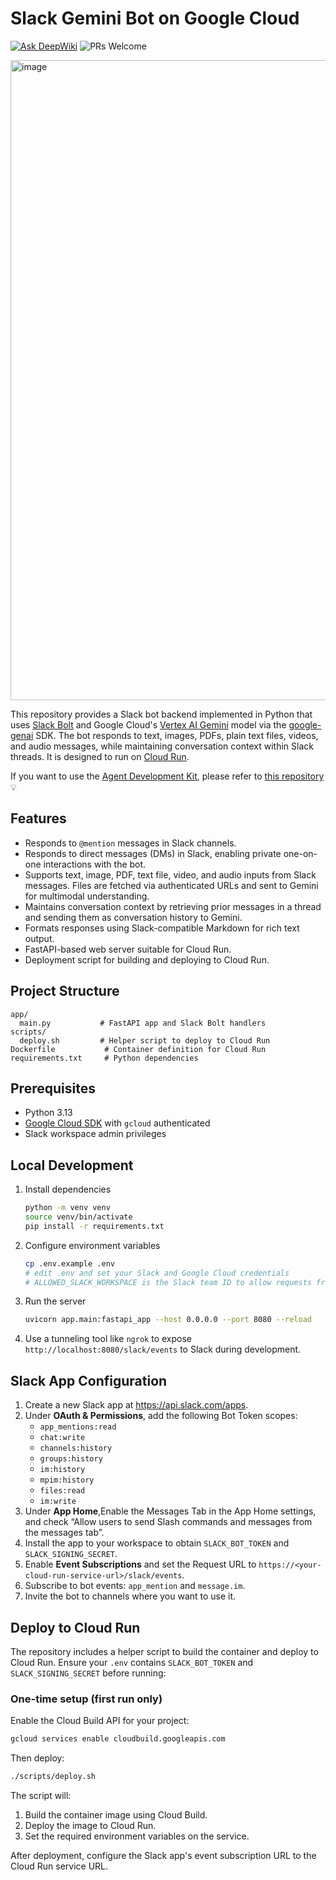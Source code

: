 # Slack Gemini Bot on Google Cloud
[![Ask DeepWiki](https://deepwiki.com/badge.svg)](https://deepwiki.com/danishi/slack-gemini-bot-on-google-cloud)
![PRs Welcome](https://img.shields.io/badge/PRs-welcome-brightgreen.svg?style=flat-square)

<img width="1024" alt="image" src="https://github.com/user-attachments/assets/bb7ec614-93f5-4043-8296-a5efb7a3f612" />

This repository provides a Slack bot backend implemented in Python that uses [Slack Bolt](https://slack.dev/bolt-python) and Google Cloud's [Vertex AI Gemini](https://cloud.google.com/vertex-ai) model via the [google-genai](https://pypi.org/project/google-genai/) SDK. The bot responds to text, images, PDFs, plain text files, videos, and audio messages, while maintaining conversation context within Slack threads. It is designed to run on [Cloud Run](https://cloud.google.com/run).

If you want to use the [Agent Development Kit](https://google.github.io/adk-docs/), please refer to [this repository](https://github.com/danishi/slack-bot-adk-python-cloudrun)💡

## Features
- Responds to `@mention` messages in Slack channels.
- Responds to direct messages (DMs) in Slack, enabling private one-on-one interactions with the bot.
- Supports text, image, PDF, text file, video, and audio inputs from Slack messages. Files are fetched via authenticated URLs and sent to Gemini for multimodal understanding.
- Maintains conversation context by retrieving prior messages in a thread and sending them as conversation history to Gemini.
- Formats responses using Slack-compatible Markdown for rich text output.
- FastAPI-based web server suitable for Cloud Run.
- Deployment script for building and deploying to Cloud Run.

## Project Structure
```
app/
  main.py           # FastAPI app and Slack Bolt handlers
scripts/
  deploy.sh         # Helper script to deploy to Cloud Run
Dockerfile           # Container definition for Cloud Run
requirements.txt     # Python dependencies
```

## Prerequisites
- Python 3.13
- [Google Cloud SDK](https://cloud.google.com/sdk) with `gcloud` authenticated
- Slack workspace admin privileges

## Local Development
1. Install dependencies
   ```bash
   python -m venv venv
   source venv/bin/activate
   pip install -r requirements.txt
   ```
2. Configure environment variables
   ```bash
   cp .env.example .env
   # edit .env and set your Slack and Google Cloud credentials
   # ALLOWED_SLACK_WORKSPACE is the Slack team ID to allow requests from
   ```
3. Run the server
   ```bash
   uvicorn app.main:fastapi_app --host 0.0.0.0 --port 8080 --reload
   ```
4. Use a tunneling tool like `ngrok` to expose `http://localhost:8080/slack/events` to Slack during development.

## Slack App Configuration
1. Create a new Slack app at <https://api.slack.com/apps>.
2. Under **OAuth & Permissions**, add the following Bot Token scopes:
   - `app_mentions:read`
   - `chat:write`
   - `channels:history`
   - `groups:history`
   - `im:history`
   - `mpim:history`
   - `files:read`
   - `im:write`
3. Under **App Home**,Enable the Messages Tab in the App Home settings, and check “Allow users to send Slash commands and messages from the messages tab”.
4. Install the app to your workspace to obtain `SLACK_BOT_TOKEN` and `SLACK_SIGNING_SECRET`.
5. Enable **Event Subscriptions** and set the Request URL to `https://<your-cloud-run-service-url>/slack/events`.
6. Subscribe to bot events: `app_mention` and `message.im`.
7. Invite the bot to channels where you want to use it.

## Deploy to Cloud Run
The repository includes a helper script to build the container and deploy to Cloud Run. Ensure your `.env` contains `SLACK_BOT_TOKEN` and `SLACK_SIGNING_SECRET` before running:

### One-time setup (first run only)
Enable the Cloud Build API for your project:
```bash
gcloud services enable cloudbuild.googleapis.com
```

Then deploy:
```bash
./scripts/deploy.sh
```

The script will:
1. Build the container image using Cloud Build.
2. Deploy the image to Cloud Run.
3. Set the required environment variables on the service.

After deployment, configure the Slack app's event subscription URL to the Cloud Run service URL.
